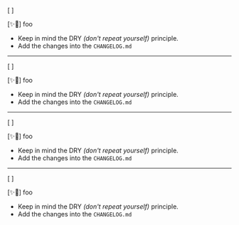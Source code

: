 [ ]

[✨🎷] foo

-   Keep in mind the DRY _(don't repeat yourself)_ principle.
-   Add the changes into the `CHANGELOG.md`

---

[ ]

[✨🎷] foo

-   Keep in mind the DRY _(don't repeat yourself)_ principle.
-   Add the changes into the `CHANGELOG.md`

---

[ ]

[✨🎷] foo

-   Keep in mind the DRY _(don't repeat yourself)_ principle.
-   Add the changes into the `CHANGELOG.md`

---

[ ]

[✨🎷] foo

-   Keep in mind the DRY _(don't repeat yourself)_ principle.
-   Add the changes into the `CHANGELOG.md`